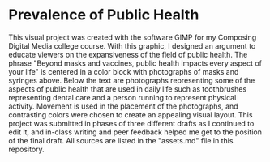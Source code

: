 # Prevalence of Public Health
This visual project was created with the software GIMP for my Composing Digital Media college course. With this graphic, I designed an argument to educate viewers on the expansiveness of the field of public health. The phrase "Beyond masks and vaccines, public health impacts every aspect of your life" is centered in a color block with photographs of masks and syringes above. Below the text are photographs representing some of the aspects of public health that are used in daily life such as toothbrushes representing dental care and a person running to represent physical activity. Movement is used in the placement of the photographs, and contrasting colors were chosen to create an appealing visual layout. This project was submitted in phases of three different drafts as I continued to edit it, and in-class writing and peer feedback helped me get to the position of the final draft. All sources are listed in the "assets.md" file in this repository.

